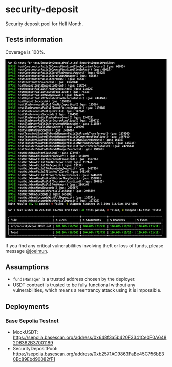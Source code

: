 # security-deposit

Security deposit pool for Hell Month.

## Tests information

Coverage is 100%.

![tests and coverage](coverage.png)

If you find any critical vulnerabilities involving theft or loss of funds, please message [@joelmun](https://t.me/joelmun).

## Assumptions

- `fundsManager` is a trusted address chosen by the deployer.
- USDT contract is trusted to be fully functional without any vulnerabilities, which means a reentrancy attack using it is impossible.

## Deployments

### Base Sepolia Testnet

- MockUSDT: https://sepolia.basescan.org/address/0x648f3a5b420F3341Ce0F0A6482D6362B37001189
- SecurityDepositPool: https://sepolia.basescan.org/address/0xb2571AC9863FaBe45C756bE30Bc89Ebd90082fF1

